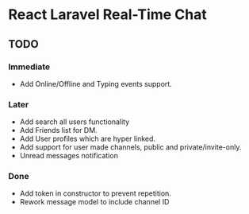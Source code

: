 # React Laravel Real-Time Chat

## TODO

### Immediate
- Add Online/Offline and Typing events support.

### Later
- Add search all users functionality
- Add Friends list for DM.
- Add User profiles which are hyper linked.
- Add support for user made channels, public and private/invite-only.
- Unread messages notification

### Done
  - Add token in constructor to prevent repetition.
  - Rework message model to include channel ID

